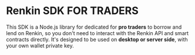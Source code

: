# Renkin SDK FOR TRADERS

This SDK is a Node.js library for dedicated for **pro traders** to borrow and lend on Renkin, so you don't need to interact with the Renkin API and smart contracts directly. It's designed to be used on **desktop or server side**, with your own wallet private key.